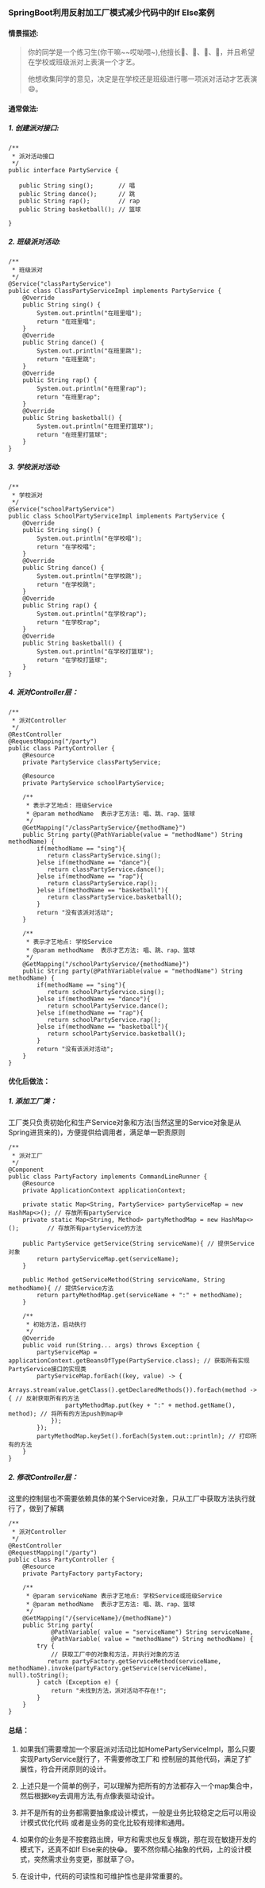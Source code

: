 ### SpringBoot利用反射加工厂模式减少代码中的If Else案例

#### 情景描述:
>你的同学是一个练习生(你干嘛~~哎呦喂~),他擅长🎤、💃、👅、🏀，并且希望在学校或班级派对上表演一个才艺。
> 
>他想收集同学的意见，决定是在学校还是班级进行哪一项派对活动才艺表演😄。

#### 通常做法:
##### 1. 创建派对接口:
```
/**
 * 派对活动接口
 */
public interface PartyService {

   public String sing();       // 唱
   public String dance();      // 跳
   public String rap();        // rap
   public String basketball(); // 篮球

}
```

##### 2. 班级派对活动:
```
/**
 * 班级派对
 */
@Service("classPartyService")
public class ClassPartyServiceImpl implements PartyService {
    @Override
    public String sing() {
        System.out.println("在班里唱");
        return "在班里唱";
    }
    @Override
    public String dance() {
        System.out.println("在班里跳");
        return "在班里跳";
    }
    @Override
    public String rap() {
        System.out.println("在班里rap");
        return "在班里rap";
    }
    @Override
    public String basketball() {
        System.out.println("在班里打篮球");
        return "在班里打篮球";
    }
}
```

##### 3. 学校派对活动:
```
/**
 * 学校派对
 */
@Service("schoolPartyService")
public class SchoolPartyServiceImpl implements PartyService {
    @Override
    public String sing() {
        System.out.println("在学校唱");
        return "在学校唱";
    }
    @Override
    public String dance() {
        System.out.println("在学校跳");
        return "在学校跳";
    }
    @Override
    public String rap() {
        System.out.println("在学校rap");
        return "在学校rap";
    }
    @Override
    public String basketball() {
        System.out.println("在学校打篮球");
        return "在学校打篮球";
    }
}
```

##### 4. 派对Controller层：
```
/**
 * 派对Controller
 */
@RestController
@RequestMapping("/party")
public class PartyController {
    @Resource
    private PartyService classPartyService;

    @Resource
    private PartyService schoolPartyService;

    /**
     * 表示才艺地点: 班级Service
     * @param methodName  表示才艺方法: 唱、跳、rap、篮球
     */
    @GetMapping("/classPartyService/{methodName}")
    public String party(@PathVariable(value = "methodName") String methodName) {
        if(methodName == "sing"){
           return classPartyService.sing();
        }else if(methodName == "dance"){
           return classPartyService.dance();
        }else if(methodName == "rap"){
           return classPartyService.rap();
        }else if(methodName == "basketball"){
           return classPartyService.basketball();
        }
        return "没有该派对活动";
    }
    
    /**
     * 表示才艺地点: 学校Service
     * @param methodName  表示才艺方法: 唱、跳、rap、篮球
     */
    @GetMapping("/schoolPartyService/{methodName}")
    public String party(@PathVariable(value = "methodName") String methodName) {
        if(methodName == "sing"){
           return schoolPartyService.sing();
        }else if(methodName == "dance"){
           return schoolPartyService.dance();
        }else if(methodName == "rap"){
           return schoolPartyService.rap();
        }else if(methodName == "basketball"){
           return schoolPartyService.basketball();
        }
        return "没有该派对活动";
    }
}

```

#### 优化后做法：

##### 1. 添加工厂类：
工厂类只负责初始化和生产Service对象和方法(当然这里的Service对象是从Spring进货来的)，方便提供给调用者，满足单一职责原则
```
/**
 * 派对工厂
 */
@Component
public class PartyFactory implements CommandLineRunner {
    @Resource
    private ApplicationContext applicationContext;

    private static Map<String, PartyService> partyServiceMap = new HashMap<>(); // 存放所有partyService
    private static Map<String, Method> partyMethodMap = new HashMap<>();        // 存放所有partyService的方法

    public PartyService getService(String serviceName){ // 提供Service对象
        return partyServiceMap.get(serviceName);
    }

    public Method getServiceMethod(String serviceName, String methodName){ // 提供Service方法
        return partyMethodMap.get(serviceName + ":" + methodName);
    }

    /**
     * 初始方法，启动执行
     */
    @Override
    public void run(String... args) throws Exception {
        partyServiceMap = applicationContext.getBeansOfType(PartyService.class); // 获取所有实现PartyService接口的实现类
        partyServiceMap.forEach((key, value) -> {
            Arrays.stream(value.getClass().getDeclaredMethods()).forEach(method -> { // 反射获取所有的方法
                partyMethodMap.put(key + ":" + method.getName(), method); // 将所有的方法push到map中
            });
        });
        partyMethodMap.keySet().forEach(System.out::println); // 打印所有的方法
    }
}
```

##### 2. 修改Controller层：
这里的控制层也不需要依赖具体的某个Service对象，只从工厂中获取方法执行就行了，做到了解耦
```
/**
 * 派对Controller
 */
@RestController
@RequestMapping("/party")
public class PartyController {
    @Resource
    private PartyFactory partyFactory;

    /**
     * @param serviceName 表示才艺地点: 学校Service或班级Service
     * @param methodName  表示才艺方法: 唱、跳、rap、篮球
     */
    @GetMapping("/{serviceName}/{methodName}")
    public String party(
            @PathVariable( value = "serviceName") String serviceName,
            @PathVariable( value = "methodName") String methodName) {
        try {
            // 获取工厂中的对象和方法，并执行对象的方法
           return partyFactory.getServiceMethod(serviceName, methodName).invoke(partyFactory.getService(serviceName), null).toString();
        } catch (Exception e) {
            return "未找到方法，派对活动不存在!";
        }
    }
}
```

#### 总结：

1. 如果我们需要增加一个家庭派对活动比如HomePartyServiceImpl，那么只要实现PartyService就行了，不需要修改工厂和
   控制层的其他代码，满足了扩展性，符合开闭原则的设计。


2. 上述只是一个简单的例子，可以理解为把所有的方法都存入一个map集合中，然后根据key去调用方法,有点像表驱动设计。


3. 并不是所有的业务都需要抽象成设计模式，一般是业务比较稳定之后可以用设计模式优化代码
   或者是业务的变化比较有规律和通用。
   

4. 如果你的业务是不按套路出牌，甲方和需求也反复横跳，那在现在敏捷开发的模式下，还真不如If Else来的快😂。
   要不然你精心抽象的代码，上的设计模式，突然需求业务变更，那就草了😥。
   
   
5. 在设计中，代码的可读性和可维护性也是非常重要的。
   